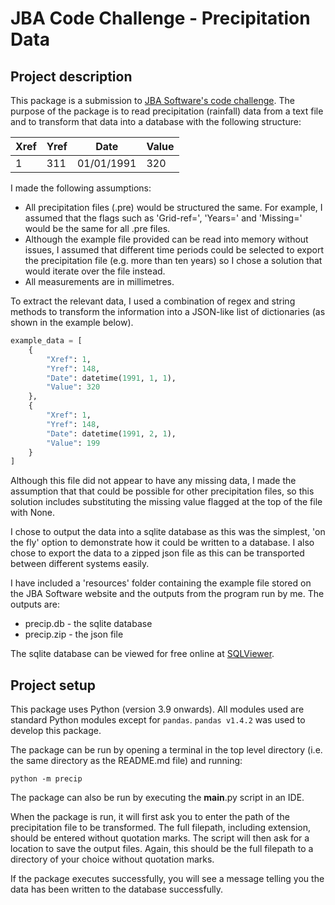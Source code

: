 # JBA Code Challenge - Precipitation Data

## Project description

This package is a submission to [JBA Software's code challenge](https://jbasoftware.com/careers/code-challenge/). The purpose of the package is to read precipitation (rainfall) data from a text file and to transform that data
into a database with the following structure:

| Xref | Yref | Date | Value |
|------|------|------|-------|
| 1 | 311 | 01/01/1991 | 320 |

I made the following assumptions:

- All precipitation files (.pre) would be structured the same. For example, I assumed that the flags such as 'Grid-ref=', 'Years=' and 'Missing=' would be the same for all .pre files.
- Although the example file provided can be read into memory without issues, I assumed that different time periods could be selected to export the precipitation file (e.g. more than ten years) so I chose a solution that would iterate over the file instead.
- All measurements are in millimetres.

To extract the relevant data, I used a combination of regex and string methods to transform the information into a JSON-like list of dictionaries (as shown in the example below).

```python
example_data = [
    {
        "Xref": 1,
        "Yref": 148,
        "Date": datetime(1991, 1, 1),
        "Value": 320
    },
    {
        "Xref": 1,
        "Yref": 148,
        "Date": datetime(1991, 2, 1),
        "Value": 199
    }
]
```

Although this file did not appear to have any missing data, I made the assumption that that could be possible for other precipitation files, so this solution includes substituting the missing value flagged at the top of the file with None.

I chose to output the data into a sqlite database as this was the simplest, 'on the fly' option to demonstrate how it could be written to a database. I also chose to export the data to a zipped json file as this can be transported between different systems easily.

I have included a 'resources' folder containing the example file stored on the JBA Software website and the outputs from the program run by me. The outputs are:

- precip.db - the sqlite database
- precip.zip - the json file

The sqlite database can be viewed for free online at [SQLViewer](https://inloop.github.io/sqlite-viewer/).

## Project setup

This package uses Python (version 3.9 onwards). All modules used are standard Python modules except for `pandas`. `pandas v1.4.2` was used to develop this package.

The package can be run by opening a terminal in the top level directory (i.e. the same directory as the README.md file) and running:

`python -m precip`

The package can also be run by executing the __main__.py script in an IDE.

When the package is run, it will first ask you to enter the path of the precipitation file to be transformed. The full filepath, including extension, should be entered without quotation marks. The script will then ask for a location to save the output files. Again, this should be the full filepath to a directory of your choice without quotation marks.

If the package executes successfully, you will see a message telling you the data has been written to the database successfully.
